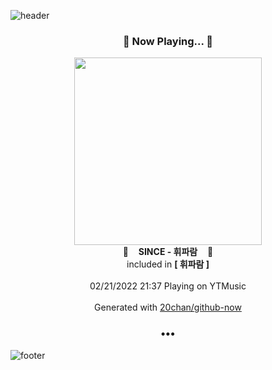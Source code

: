 ![header](https://capsule-render.vercel.app/api?type=wave&height=170&section=header&text=Hi.%20I'm%20SHIFT&fontColor=090707&fontAlignX=45&fontAlignY=65&fontSize=100)

<h3 align="center">🎵 Now Playing... 🎵</h3>
<p align="center">
  <a href="https://music.youtube.com/watch?v=TdXB_mBNo_4">
    <img width="300" src="https://lh3.googleusercontent.com/Ao1UBDJZMZgqyItHQk0lFIHOIknVIeq7LT7V6Yp-qzvsQ5E8GGw9PM5rr2umfHGmVAy3ldvPSDsKthag">
  </a>
  <br>
  🎵&nbsp&nbsp&nbsp <b>SINCE - 휘파람</b> &nbsp&nbsp&nbsp🎵
  <br>
  included in <b>[ 휘파람 ]</b>
  
  <br />
  <br />
  02/21/2022 21:37 Playing on YTMusic
  <br />
  <br />
  Generated with <a href="https://github.com/20chan/github-now">20chan/github-now</a>
</p>

<h3 align="center">•••</h3>

![footer](https://capsule-render.vercel.app/api?type=wave&height=150&section=footer)
